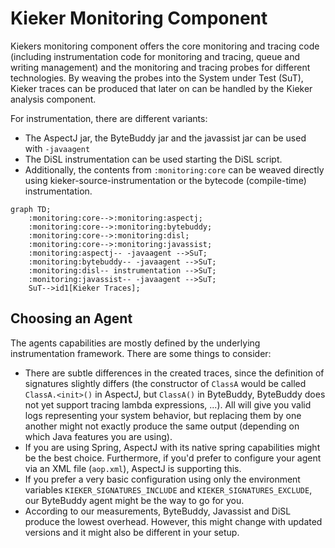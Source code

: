 # Kieker Monitoring Component

Kiekers monitoring component offers the core monitoring and tracing code (including instrumentation code for monitoring and tracing, queue and writing management) and the monitoring and tracing probes for different technologies. By weaving the probes into the System under Test (SuT), Kieker traces can be produced that later on can be handled by the Kieker analysis component.

For instrumentation, there are different variants:
* The AspectJ jar, the ByteBuddy jar and the javassist jar can be used with `-javaagent`
* The DiSL instrumentation can be used starting the DiSL script.
* Additionally, the contents from `:monitoring:core` can be weaved directly using kieker-source-instrumentation or the bytecode (compile-time) instrumentation.

```mermaid
graph TD;
	:monitoring:core-->:monitoring:aspectj;
	:monitoring:core-->:monitoring:bytebuddy;
	:monitoring:core-->:monitoring:disl;
	:monitoring:core-->:monitoring:javassist;
	:monitoring:aspectj-- -javaagent -->SuT;
	:monitoring:bytebuddy-- -javaagent -->SuT;
	:monitoring:disl-- instrumentation -->SuT;
	:monitoring:javassist-- -javaagent -->SuT;
	SuT-->id1[Kieker Traces];
```

## Choosing an Agent

The agents capabilities are mostly defined by the underlying instrumentation framework. There are some things to consider:
- There are subtle differences in the created traces, since the definition of signatures slightly differs (the constructor of `ClassA` would be called `ClassA.<init>()` in AspectJ, but `ClassA()` in ByteBuddy, ByteBuddy does not yet support tracing lambda expressions, ...). All will give you valid logs representing your system behavior, but replacing them by one another might not exactly produce the same output (depending on which Java features you are using).
- If you are using Spring, AspectJ with its native spring capabilities might be the best choice. Furthermore, if you'd prefer to configure your agent via an XML file (`aop.xml`), AspectJ is supporting this.
- If you prefer a very basic configuration using only the environment variables `KIEKER_SIGNATURES_INCLUDE` and `KIEKER_SIGNATURES_EXCLUDE`, our ByteBuddy agent might be the way to go for you.
- According to our measurements, ByteBuddy, Javassist and DiSL produce the lowest overhead. However, this might change with updated versions and it might also be different in your setup.
